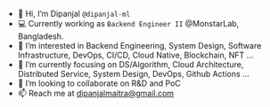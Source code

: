 - 👋 Hi, I’m Dipanjal ```@dipanjal-ml```
- 💻 Currently working as ``Backend Engineer II`` @MonstarLab, Bangladesh.
- 👀 I’m interested in Backend Engineering, System Design, Software Infrastructure, DevOps, CI/CD, Cloud Native, Blockchain, NFT ...
- 🌱 I’m currently focusing on DS/Algorithm, Cloud Architecture, Distributed Service, System Design, DevOps, Github Actions ...
- 💞️ I’m looking to collaborate on R&D and PoC
- 📫 Reach me at dipanjalmaitra@gmail.com

<!---
dipanjal-ml/dipanjal-ml is a ✨ special ✨ repository because its `README.md` (this file) appears on your GitHub profile.
You can click the Preview link to take a look at your changes.
--->
